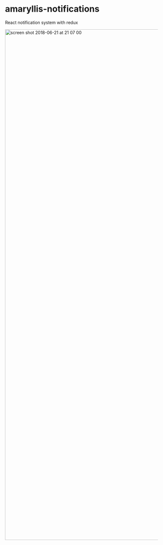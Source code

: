 # amaryllis-notifications
React notification system with redux

<img width="1676" alt="screen shot 2018-06-21 at 21 07 00" src="https://user-images.githubusercontent.com/7936419/41737271-7b4b1744-7597-11e8-825f-cd01b524a137.png">
